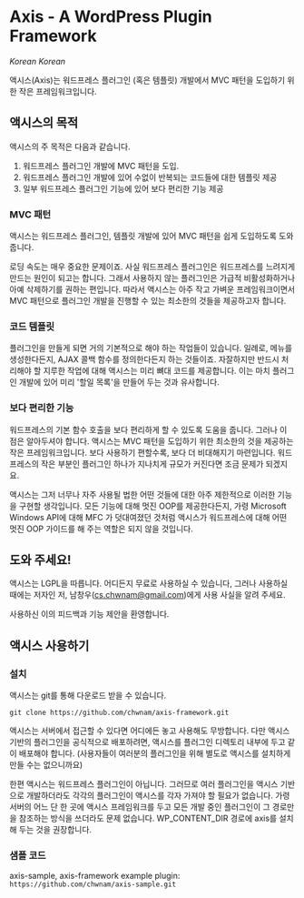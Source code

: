 # Axis - A WordPress Plugin Framework
*Korean Korean*

액시스(Axis)는 워드프레스 플러그인 (혹은 템플릿) 개발에서 MVC 패턴을 도입하기 위한 작은 프레임워크입니다.

## 액시스의 목적
액시스의 주 목적은 다음과 같습니다.

  1. 워드프레스 플러그인 개발에 MVC 패턴을 도입.
  1. 워드프레스 플러그인 개발에 있어 수없이 반복되는 코드들에 대한 템플릿 제공
  1. 일부 워드프레스 플러그인 기능에 있어 보다 편리한 기능 제공

### MVC 패턴
액시스는 워드프레스 플러그인, 템플릿 개발에 있어 MVC 패턴을 쉽게 도입하도록 도와줍니다.
 
로딩 속도는 매우 중요한 문제이죠. 사실 워드프레스 플러그인은 워드프레스를 느려지게 만드는 원인이 되고는 합니다.
그래서 사용하지 않는 플러그인은 가급적 비활성화하거나 아예 삭제하기를 권하는 편입니다.
따라서 액시스는 아주 작고 가벼운 프레임워크이면서 MVC 패턴으로 플러그인 개발을 진행할 수 있는 최소한의 것들을 제공하고자 합니다.

### 코드 템플릿
플러그인을 만들게 되면 거의 기본적으로 해야 하는 작업들이 있습니다. 일례로, 메뉴를 생성한다든지, AJAX 콜백 함수를 정의한다든지 하는
것들이죠. 자잘하지만 반드시 처리해야 할 지루한 작업에 대해 액시스는 미리 뼈대 코드를 제공합니다.
이는 마치 플러그인 개발에 있어 미리 '할일 목록'을 만들어 두는 것과 유사합니다. 

### 보다 편리한 기능
워드프레스의 기본 함수 호출을 보다 편리하게 할 수 있도록 도움을 줍니다.
그러나 이 점은 알아두셔야 합니다. 액시스는 MVC 패턴을 도입하기 위한 최소한의 것을 제공하는 작은 프레임워크입니다. 
보다 사용하기 편할수록, 보다 더 비대해지기 마련입니다. 워드프레스의 작은 부분인 플러그인 하나가 지나치게 규모가 커진다면 
조금 문제가 되겠지요.

액시스는 그저 너무나 자주 사용될 법한 어떤 것들에 대한 아주 제한적으로 이러한 기능을 구현할 생각입니다.
모든 기능에 대해 멋진 OOP를 제공한다든지, 가령 Microsoft Windows API에 대해 MFC 가 덧대여졌던 것처럼
액시스가 워드프레스에 대해 어떤 멋진 OOP 가이드를 해 주는 역할은 되지 않을 것입니다.

## 도와 주세요!
액시스는 LGPL을 따릅니다. 어디든지 무료로 사용하실 수 있습니다, 그러나 사용하실 때에는 저자인 저, 남창우(cs.chwnam@gmail.com)에게
사용 사실을 알려 주세요.

사용하신 이의 피드백과 기능 제안을 환영합니다.

## 액시스 사용하기

### 설치
액시스는 git를 통해 다운로드 받을 수 있습니다.

``git clone https://github.com/chwnam/axis-framework.git``

액시스는 서버에서 접근할 수 있다면 어디에든 놓고 사용해도 무방합니다. 다만 액시스 기반의 플러그인을 공식적으로 배포하려면,
액시스를 플러그인 디렉토리 내부에 두고 같이 배포해야 합니다. (사용자들이 여러분의 플러그인을 위해 별도로 액시스를 설치하게 만들 수는 없으니까요)

한편 액시스는 워드프레스 플러그인이 아닙니다. 그러므로 여러 플러그인을 액시스 기반으로 개발하더라도
각각의 플러그인이 액시스를 각자 가져야 할 필요가 없습니다. 가령 서버의 어느 단 한 곳에 액시스 프레임워크를
두고 모든 개발 중인 플러그인이 그 경로만을 참조하는 방식을 쓰더라도 문제 없습니다.
WP_CONTENT_DIR 경로에 axis를 설치해 두는 것을 권장합니다. 

### 샘플 코드
axis-sample, axis-framework example plugin: ``https://github.com/chwnam/axis-sample.git``